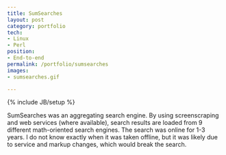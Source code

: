 ```yaml
---
title: SumSearches
layout: post
category: portfolio
tech:
- Linux
- Perl
position:
- End-to-end
permalink: /portfolio/sumsearches
images:
- sumsearches.gif

---
```

{% include JB/setup %}
<div id="node-75" class="node node-portfolio node-promoted">
  <div class="content clearfix">
    <div class="field field-name-body field-type-text-with-summary field-label-hidden"><div class="field-items"><div class="field-item even"><p>SumSearches was an aggregating search engine. By using screenscraping and web services (where available), search results are loaded from 9 different math-oriented search engines. The search was online for 1-3 years. I do not know exactly when it was taken offline, but it was likely due to service and markup changes, which would break the search.</p>
</div></div></div>  </div>
</div>
